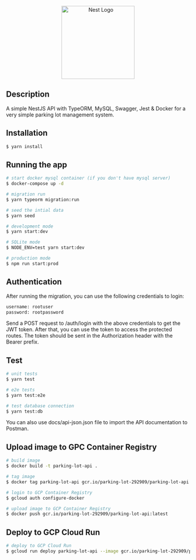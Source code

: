 <p align="center">
  <a href="http://nestjs.com/" target="blank"><img src="https://nestjs.com/img/logo-small.svg" width="200" alt="Nest Logo" /></a>
</p>

## Description
A simple NestJS API with TypeORM, MySQL, Swagger, Jest & Docker for a very simple parking lot management system.

## Installation

```bash
$ yarn install
```

## Running the app

```bash
# start docker mysql container (if you don't have mysql server)
$ docker-compose up -d

# migration run
$ yarn typeorm migration:run

# seed the intial data
$ yarn seed

# development mode
$ yarn start:dev

# SQLite mode
$ NODE_ENV=test yarn start:dev

# production mode
$ npm run start:prod
```

## Authentication
After running the migration, you can use the following credentials to login:

```bash
username: rootuser
password: rootpassword
```

Send a POST request to /auth/login with the above credentials to get the JWT token.
After that, you can use the token to access the protected routes.
The token should be sent in the Authorization header with the Bearer prefix.

## Test

```bash
# unit tests
$ yarn test

# e2e tests
$ yarn test:e2e

# test database connection
$ yarn test:db
```

You can also use docs/api-json.json file to import the API documentation to Postman.

## Upload image to GPC Container Registry

```bash
# build image
$ docker build -t parking-lot-api .

# tag image
$ docker tag parking-lot-api gcr.io/parking-lot-292909/parking-lot-api:latest

# login to GCP Container Registry
$ gcloud auth configure-docker

# upload image to GCP Container Registry
$ docker push gcr.io/parking-lot-292909/parking-lot-api:latest
```

## Deploy to GCP Cloud Run

```bash
# deploy to GCP Cloud Run
$ gcloud run deploy parking-lot-api --image gcr.io/parking-lot-292909/parking-lot-api:latest --platform managed
```
